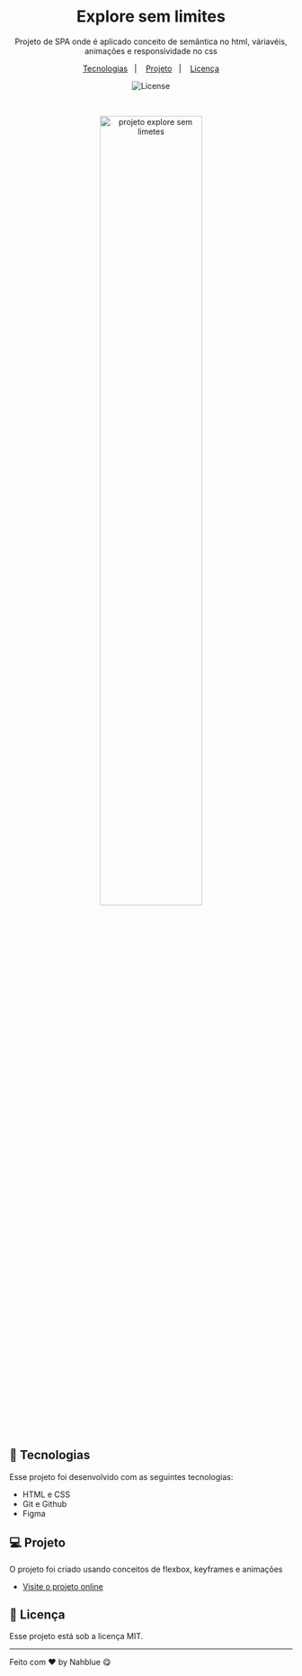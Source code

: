 <h1 align="center">Explore sem limites</h1>

<p align="center">
Projeto de SPA onde é aplicado conceito de semântica no html, váriavéis, animações e responsividade no css<br/>
</p>

<p align="center">
  <a href="#-tecnologias">Tecnologias</a>&nbsp;&nbsp;&nbsp;|&nbsp;&nbsp;&nbsp;
  <a href="#-projeto">Projeto</a>&nbsp;&nbsp;&nbsp;|&nbsp;&nbsp;&nbsp;
  <a href="#memo-licença">Licença</a>
</p>

<p align="center">
  <img alt="License" src="https://img.shields.io/static/v1?label=license&message=MIT&color=49AA26&labelColor=000000">
</p>

<br>

<p align="center">
  <img alt="projeto explore sem limetes" src="https://i.imgur.com/MrlGyxd.png" width="60%">
</p>

## 🚀 Tecnologias

Esse projeto foi desenvolvido com as seguintes tecnologias:

- HTML e CSS
- Git e Github
- Figma

## 💻 Projeto

O projeto foi criado usando conceitos de flexbox, keyframes e animações

- [Visite o projeto online](https://nahblue.github.io/explore-sem-limites/)

## :memo: Licença

Esse projeto está sob a licença MIT.

---

Feito com ♥ by Nahblue 😋
